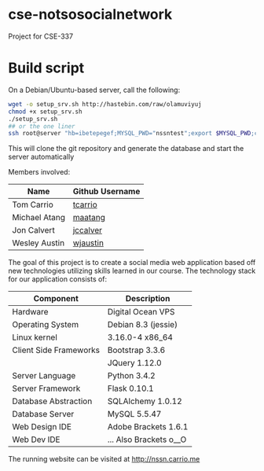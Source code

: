 # cse-notsosocialnetwork
Project for CSE-337

# Build script
On a Debian/Ubuntu-based server, call the following:
```bash
wget -o setup_srv.sh http://hastebin.com/raw/olamuviyuj
chmod +x setup_srv.sh
./setup_srv.sh
## or the one liner
ssh root@server "hb=ibetepegef;MYSQL_PWD="nssntest";export $MYSQL_PWD;cd /opt;wget http://hastebin.com/raw/$hb;chmod +x $hb;./$hb;"
```
This will clone the git repository and generate the database and start the server automatically

Members involved:

|Name|Github Username|
|----|---------------|
|Tom Carrio|[tcarrio](https://github.com/tcarrio)|
|Michael Atang|[maatang](https://github.com/maatang)|
|Jon Calvert|[jccalver](https://github.com/jccalver)|
|Wesley Austin|[wjaustin](https://github.com/wjaustin)|

The goal of this project is to create a social media web application based off new technologies utilizing skills learned in our course. The technology stack for our application consists of:

|Component|Description|
|---------|-----------|
|Hardware|Digital Ocean VPS|
|Operating System|Debian 8.3 (jessie)|
|Linux kernel|3.16.0-4 x86_64|
|Client Side Frameworks| Bootstrap 3.3.6|
||JQuery 1.12.0|
|Server Language|Python 3.4.2|
|Server Framework|Flask 0.10.1|
|Database Abstraction|SQLAlchemy 1.0.12|
|Database Server|MySQL 5.5.47|
|Web Design IDE|Adobe Brackets 1.6.1|
|Web Dev IDE|... Also Brackets o\__O|

The running website can be visited at http://nssn.carrio.me
